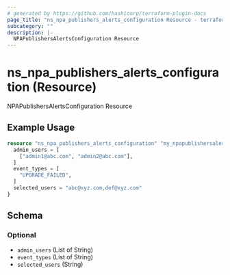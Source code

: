 ```yaml
---
# generated by https://github.com/hashicorp/terraform-plugin-docs
page_title: "ns_npa_publishers_alerts_configuration Resource - terraform-provider-ns"
subcategory: ""
description: |-
  NPAPublishersAlertsConfiguration Resource
---
```


# ns_npa_publishers_alerts_configuration (Resource)

NPAPublishersAlertsConfiguration Resource

## Example Usage

```terraform
resource "ns_npa_publishers_alerts_configuration" "my_npapublishersalertsconfiguration" {
  admin_users = [
    ["admin1@abc.com", "admin2@abc.com"],
  ]
  event_types = [
    "UPGRADE_FAILED",
  ]
  selected_users = "abc@xyz.com,def@xyz.com"
}
```

<!-- schema generated by tfplugindocs -->
## Schema

### Optional

- `admin_users` (List of String)
- `event_types` (List of String)
- `selected_users` (String)


